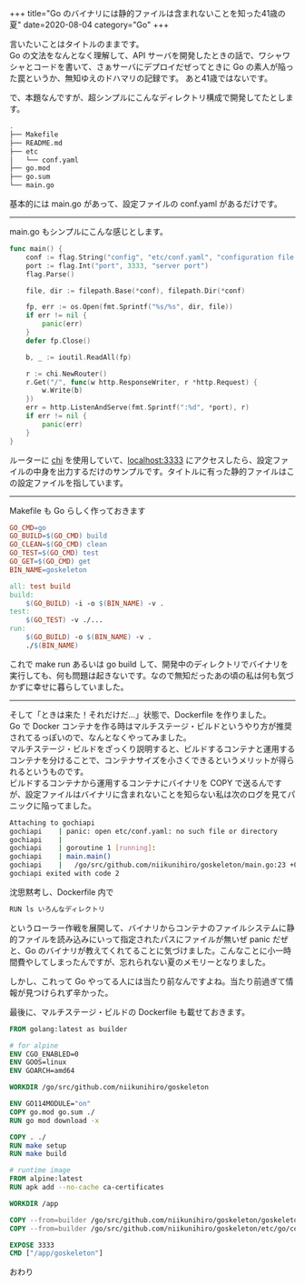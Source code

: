 +++
title="Go のバイナリには静的ファイルは含まれないことを知った41歳の夏"
date=2020-08-04
category="Go"
+++

言いたいことはタイトルのままです。  
Go の文法をなんとなく理解して、API サーバを開発したときの話で、ワシャワシャとコードを書いて、さぁサーバにデプロイだぜってときに Go の素人が陥った罠というか、無知ゆえのドハマリの記録です。
あと41歳ではないです。

で、本題なんですが、超シンプルにこんなディレクトリ構成で開発してたとします。

```bash
.
├── Makefile
├── README.md
├── etc
│   └── conf.yaml
├── go.mod
├── go.sum
└── main.go
```

基本的には main.go があって、設定ファイルの conf.yaml があるだけです。

---

main.go もシンプルにこんな感じとします。

```go
func main() {
	conf := flag.String("config", "etc/conf.yaml", "configuration file path")
	port := flag.Int("port", 3333, "server port")
	flag.Parse()

	file, dir := filepath.Base(*conf), filepath.Dir(*conf)

	fp, err := os.Open(fmt.Sprintf("%s/%s", dir, file))
	if err != nil {
		panic(err)
	}
	defer fp.Close()

	b, _ := ioutil.ReadAll(fp)

	r := chi.NewRouter()
	r.Get("/", func(w http.ResponseWriter, r *http.Request) {
		w.Write(b)
	})
	err = http.ListenAndServe(fmt.Sprintf(":%d", *port), r)
	if err != nil {
		panic(err)
	}
}
```

ルーターに [chi](https://github.com/go-chi/chi) を使用していて、[localhost:3333](http://localhost:3333) にアクセスしたら、設定ファイルの中身を出力するだけのサンプルです。タイトルに有った静的ファイルはこの設定ファイルを指しています。

---

Makefile も Go らしく作っておきます

```Makefile
GO_CMD=go
GO_BUILD=$(GO_CMD) build
GO_CLEAN=$(GO_CMD) clean
GO_TEST=$(GO_CMD) test
GO_GET=$(GO_CMD) get
BIN_NAME=goskeleton

all: test build
build:
	$(GO_BUILD) -i -o $(BIN_NAME) -v .
test:
	$(GO_TEST) -v ./...
run:
	$(GO_BUILD) -o $(BIN_NAME) -v .
	./$(BIN_NAME)

```

これで make run あるいは go build して、開発中のディレクトリでバイナリを実行しても、何も問題は起きないです。なので無知だったあの頃の私は何も気づかずに幸せに暮らしていました。

---

そして「ときは来た！それだけだ…」状態で、Dockerfile を作りました。  
Go で Docker コンテナを作る時はマルチステージ・ビルドというやり方が推奨されてるっぽいので、なんとなくやってみました。  
マルチステージ・ビルドをざっくり説明すると、ビルドするコンテナと運用するコンテナを分けることで、コンテナサイズを小さくできるというメリットが得られるというものです。  
ビルドするコンテナから運用するコンテナにバイナリを COPY で送るんですが、設定ファイルはバイナリに含まれないことを知らない私は次のログを見てパニックに陥ってました。

```sh
Attaching to gochiapi
gochiapi    | panic: open etc/conf.yaml: no such file or directory
gochiapi    | 
gochiapi    | goroutine 1 [running]:
gochiapi    | main.main()
gochiapi    |   /go/src/github.com/niikunihiro/goskeleton/main.go:23 +0x4d1
gochiapi exited with code 2
```

沈思黙考し、Dockerfile 内で 
```sh
RUN ls いろんなディレクトリ
```
というローラー作戦を展開して、バイナリからコンテナのファイルシステムに静的ファイルを読み込みにいって指定されたパスにファイルが無いぜ panic だぜと、Go のバイナリが教えてくれてることに気づけました。こんなことに小一時間費やしてしまったんですが、忘れられない夏のメモリーとなりました。

しかし、これって Go やってる人には当たり前なんですよね。当たり前過ぎて情報が見つけられず辛かった。

最後に、マルチステージ・ビルドの Dockerfile も載せておきます。

```dockerfile
FROM golang:latest as builder

# for alpine
ENV CGO_ENABLED=0
ENV GOOS=linux
ENV GOARCH=amd64

WORKDIR /go/src/github.com/niikunihiro/goskeleton

ENV GO114MODULE="on"
COPY go.mod go.sum ./
RUN go mod download -x

COPY . ./
RUN make setup
RUN make build

# runtime image
FROM alpine:latest
RUN apk add --no-cache ca-certificates

WORKDIR /app

COPY --from=builder /go/src/github.com/niikunihiro/goskeleton/goskeleton .
COPY --from=builder /go/src/github.com/niikunihiro/goskeleton/etc/go/conf.yaml ./etc/go/

EXPOSE 3333
CMD ["/app/goskeleton"]
```

おわり
